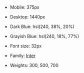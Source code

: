 - Mobile: 375px
- Desktop: 1440px

- Dark Blue: hsl(240, 38%, 20%)
- Grayish Blue: hsl(240, 18%, 77%)

- Font size: 32px

- Family: [Inter](https://fonts.google.com/specimen/Inter)
- Weights: 300, 500, 700